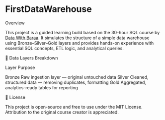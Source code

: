 # FirstDataWarehouse
Overview

This project is a guided learning build based on the 30-hour SQL course by  [Data With Baraa](https://youtu.be/SSKVgrwhzus). It simulates the structure of a simple data warehouse using Bronze–Silver–Gold layers and provides hands-on experience with essential SQL concepts, ETL logic, and analytical queries.

 🚀 Data Layers Breakdown

Layer	Purpose

Bronze	Raw ingestion layer — original untouched data
Silver	Cleaned, structured data — removing duplicates, formatting
Gold	Aggregated, analytics-ready tables for reporting

📜 License

This project is open-source and free to use under the MIT License.
Attribution to the original course creator is appreciated.

